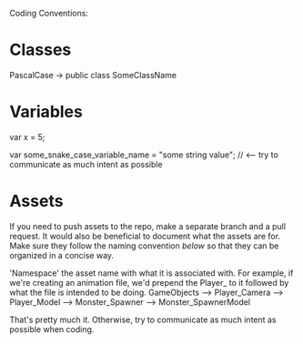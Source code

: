 Coding Conventions:

# Classes

PascalCase -> public class SomeClassName

# Variables

var x = 5;

var some_snake_case_variable_name = "some string value"; // <-- try to communicate as much intent as possible

# Assets

If you need to push assets to the repo, make a separate branch and a pull request. 
It would also be beneficial to document what the assets are for. 
Make sure they follow the naming convention *below* so that they can be organized in a concise way.

'Namespace' the asset name with what it is associated with. For example, if we're creating an animation file, we'd prepend the Player_ to it 
followed by what the file is intended to be doing.
GameObjects --> Player_Camera
            --> Player_Model
            --> Monster_Spawner
            --> Monster_SpawnerModel

That's pretty much it. Otherwise, try to communicate as much intent as possible when coding.

